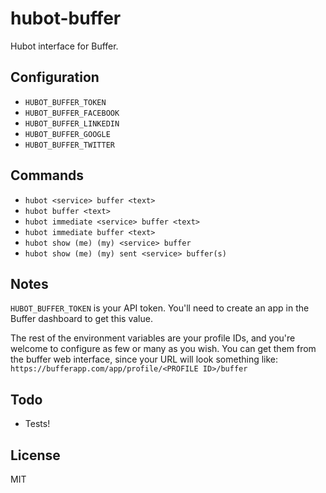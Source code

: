 hubot-buffer
============

Hubot interface for Buffer.

## Configuration
- `HUBOT_BUFFER_TOKEN`
- `HUBOT_BUFFER_FACEBOOK`
- `HUBOT_BUFFER_LINKEDIN`
- `HUBOT_BUFFER_GOOGLE`
- `HUBOT_BUFFER_TWITTER`

## Commands
- `hubot <service> buffer <text>`
- `hubot buffer <text>`
- `hubot immediate <service> buffer <text>`
- `hubot immediate buffer <text>`
- `hubot show (me) (my) <service> buffer`
- `hubot show (me) (my) sent <service> buffer(s)`

## Notes
`HUBOT_BUFFER_TOKEN` is your API token. You'll need to create an app in the Buffer dashboard to get this value.

The rest of the environment variables are your profile IDs, and you're welcome to configure as few or many as you wish. You can get them from the buffer web interface, since your URL will look something like: `https://bufferapp.com/app/profile/<PROFILE ID>/buffer`


## Todo
- Tests!

## License
MIT
